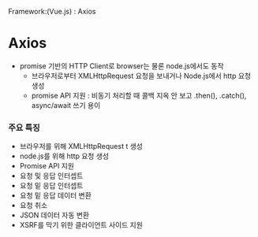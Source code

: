 Framework:(Vue.js) : Axios

# Axios

- promise 기반의 HTTP Client로 browser는 물론 node.js에서도 동작
    - 브라우저로부터 XMLHttpRequest 요청을 보내거나 Node.js에서 http 요청 생성
    - promise API 지원 : 비동기 처리할 때 콜백 지옥 안 보고 .then(), .catch(), async/await 쓰기 용이

### 주요 특징

- 브라우저를 위해 XMLHttpRequest t 생성
- node.js를 위해 http 요청 생성
- Promise API 지원
- 요청 및 응답 인터셉트
- 요청 밑 응답 인터셉트
- 요청 밑 응답 데이터 변환
- 요청 취소
- JSON 데이터 자동 변환
- XSRF를 막기 위한 클라이언트 사이드 지원

